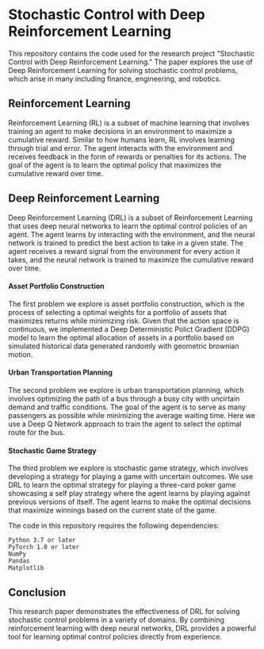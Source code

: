 # Stochastic Control with Deep Reinforcement Learning

This repository contains the code used for the research project "Stochastic Control with Deep Reinforcement Learning." 
The paper explores the use of Deep Reinforcement Learning for solving stochastic control problems, which arise 
in many including finance, engineering, and robotics.

## Reinforcement Learning

Reinforcement Learning (RL) is a subset of machine learning that involves training an agent to make decisions in an 
environment to maximize a cumulative reward. Similar to how humans learn, RL involves learning through trial and error. The 
agent interacts with the environment and receives feedback in the form of rewards or penalties for its actions. The goal 
of the agent is to learn the optimal policy that maximizes the cumulative reward over time. 

## Deep Reinforcement Learning

Deep Reinforcement Learning (DRL) is a subset of Reinforcement Learning that uses deep neural networks 
to learn the optimal control policies of an agent. The agent learns by interacting with the environment, 
and the neural network is trained to predict the best action to take in a given state. The agent receives 
a reward signal from the environment for every action it takes, and the neural network is trained to maximize 
the cumulative reward over time.

#### Asset Portfolio Construction

The first problem we explore is asset portfolio construction, which is the process of selecting a optimal weights for a portfolio 
of assets that maximizes returns while minimizing risk. Given that the action space is continuous, we implemented a 
Deep Deterministic Polict Gradient (DDPG) model to learn the optimal allocation of assets in a portfolio based on simulated historical 
data generated randomly with geometric brownian motion.

#### Urban Transportation Planning

The second problem we explore is urban transportation planning, which involves optimizing the path of a bus through a busy city with 
uncirtain demand and traffic conditions. The goal of the agent is to serve as many passengers as possible while minimizing the average 
waiting time. Here we use a Deep Q Network approach to train the agent to select the optimal route for the bus.

#### Stochastic Game Strategy

The third problem we explore is stochastic game strategy, which involves developing a strategy for playing a game with uncertain outcomes. 
We use DRL to learn the optimal strategy for playing a three-card poker game showcasing a self play strategy where the agent learns by playing
against previous versions of itself. The agent learns to make the optimal decisions that maximize winnings based on the current state of the game.

The code in this repository requires the following dependencies:

    Python 3.7 or later
    PyTorch 1.0 or later
    NumPy
    Pandas
    Matplotlib

## Conclusion

This research paper demonstrates the effectiveness of DRL for solving stochastic control problems in a variety of domains. 
By combining reinforcement learning with deep neural networks, DRL provides a powerful tool for learning optimal control 
policies directly from experience.
